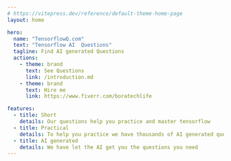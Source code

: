```yaml
---
# https://vitepress.dev/reference/default-theme-home-page
layout: home

hero:
  name: "TensorflowQ.com"
  text: "Tensorflow AI  Questions"
  tagline: Find AI generated Questions
  actions:
    - theme: brand
      text: See Questions
      link: /introduction.md
    - theme: brand
      text: Hire me
      link: https://www.fiverr.com/boratechlife     

features:
  - title: Short
    details: Our questions help you practice and master tensorflow
  - title: Practical
    details: To help you practice we have thousands of AI generated questions for you
  - title: AI generated
    details: We have let the AI get you the questions you need
---
```


